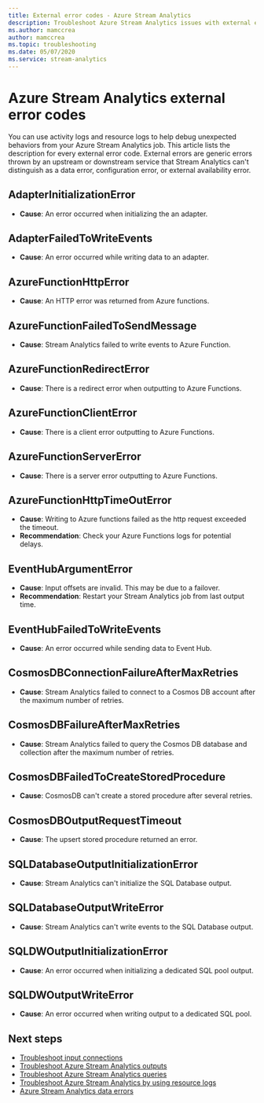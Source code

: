 ```yaml
---
title: External error codes - Azure Stream Analytics
description: Troubleshoot Azure Stream Analytics issues with external error codes. 
ms.author: mamccrea
author: mamccrea
ms.topic: troubleshooting
ms.date: 05/07/2020
ms.service: stream-analytics
---
```


# Azure Stream Analytics external error codes

You can use activity logs and resource logs to help debug unexpected behaviors from your Azure Stream Analytics job. This article lists the description for every external error code. External errors are generic errors thrown by an upstream or downstream service that Stream Analytics can't distinguish as a data error, configuration error, or external availability error.

## AdapterInitializationError

* **Cause**: An error occurred when initializing the an adapter.

## AdapterFailedToWriteEvents

* **Cause**: An error occurred while writing data to an adapter.

## AzureFunctionHttpError

* **Cause**: An HTTP error was returned from Azure functions.

## AzureFunctionFailedToSendMessage

* **Cause**: Stream Analytics failed to write events to Azure Function.

## AzureFunctionRedirectError

* **Cause**: There is a redirect error when outputting to Azure Functions.

## AzureFunctionClientError

* **Cause**: There is a client error outputting to Azure Functions.

## AzureFunctionServerError

* **Cause**: There is a server error outputting to Azure Functions.

## AzureFunctionHttpTimeOutError

* **Cause**: Writing to Azure functions failed as the http request exceeded the timeout. 
* **Recommendation**: Check your Azure Functions logs for potential delays.

## EventHubArgumentError

* **Cause**: Input offsets are invalid. This may be due to a failover.
* **Recommendation**: Restart your Stream Analytics job from last output time.

## EventHubFailedToWriteEvents

* **Cause**: An error occurred while sending data to Event Hub.

## CosmosDBConnectionFailureAfterMaxRetries

* **Cause**: Stream Analytics failed to connect to a Cosmos DB account after the maximum number of retries.

## CosmosDBFailureAfterMaxRetries

* **Cause**: Stream Analytics failed to query the Cosmos DB database and collection after the maximum number of retries.

## CosmosDBFailedToCreateStoredProcedure

* **Cause**: CosmosDB can't create a stored procedure after several retries.

## CosmosDBOutputRequestTimeout

* **Cause**: The upsert stored procedure returned an error. 

## SQLDatabaseOutputInitializationError

* **Cause**: Stream Analytics can't initialize the SQL Database output.

## SQLDatabaseOutputWriteError

* **Cause**: Stream Analytics can't write events to the SQL Database output.

## SQLDWOutputInitializationError

* **Cause**: An error occurred when initializing a dedicated SQL pool output.

## SQLDWOutputWriteError

* **Cause**: An error occurred when writing output to a dedicated SQL pool.

## Next steps

* [Troubleshoot input connections](stream-analytics-troubleshoot-input.md)
* [Troubleshoot Azure Stream Analytics outputs](stream-analytics-troubleshoot-output.md)
* [Troubleshoot Azure Stream Analytics queries](stream-analytics-troubleshoot-query.md)
* [Troubleshoot Azure Stream Analytics by using resource logs](stream-analytics-job-diagnostic-logs.md)
* [Azure Stream Analytics data errors](data-errors.md)
